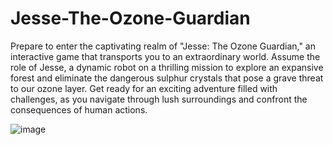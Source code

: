 # Jesse-The-Ozone-Guardian

Prepare to enter the captivating realm of "Jesse: The Ozone Guardian," an interactive game that transports you to an extraordinary world. Assume the role of Jesse, a dynamic robot on a thrilling mission to explore an expansive forest and eliminate the dangerous sulphur crystals that pose a grave threat to our ozone layer. Get ready for an exciting adventure filled with challenges, as you navigate through lush surroundings and confront the consequences of human actions.


![image](https://github.com/Jewel-Thomas/Jesse-The-Ozone-Guardian/assets/80634999/5c9876c6-48ce-4193-94cd-560edc7eee08)

